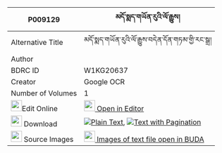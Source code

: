 |P009129|མདོ་སྨད་གཡོན་རུའི་ལོ་རྒྱུས། 
| --- | --- 
|Alternative Title |མདོ་སྨད་གཡོན་རུའི་ལོ་རྒྱུས་བདེན་དོན་གཏམ་གྱི་རང་སྒྲ།
|Author | 
|BDRC ID | W1KG20637
|Creator | Google OCR
|Number of Volumes| 1
|<img width="25" src="https://img.icons8.com/color/25/000000/edit-property.png">Edit Online| [<img width="25" src="https://avatars.githubusercontent.com/u/45091458?s=200&v=4"> Open in Editor](http://editor.openpecha.org/P009129)
|<img width="25" src="https://img.icons8.com/fluent/48/000000/download-2.png"/>  Download | [![](https://img.icons8.com/color/20/000000/txt.png)Plain Text](https://github.com/Openpecha/P009129/releases/download/v1/dome_yonru_i_logyu_plain_P009129.zip), [![](https://img.icons8.com/color/20/000000/txt.png)Text with Pagination](https://github.com/Openpecha/P009129/releases/download/v1/dome_yonru_i_logyu_pages_P009129.zip)
|<img width="25" src="https://img.icons8.com/plasticine/100/000000/pictures-folder.png"/>  Source Images | [<img width="25" src="https://library.bdrc.io/icons/BUDA-small.svg"> Images of text file open in BUDA](https://library.bdrc.io/show/bdr:W1KG20637)
